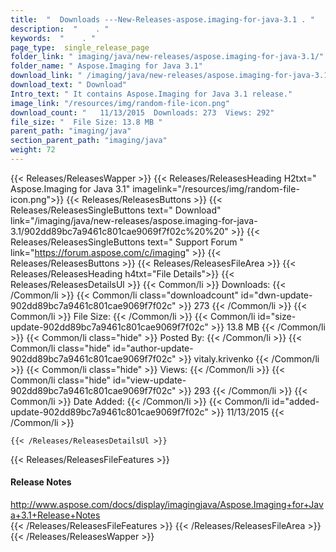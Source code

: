 ```yaml
---
title:  "  Downloads ---New-Releases-aspose.imaging-for-java-3.1 . " 
description:  "    . " 
keywords:  "    . " 
page_type:  single_release_page
folder_link: " imaging/java/new-releases/aspose.imaging-for-java-3.1/"
folder_name: " Aspose.Imaging for Java 3.1"
download_link: " /imaging/java/new-releases/aspose.imaging-for-java-3.1/902dd89bc7a9461c801cae9069f7f02c"
download_text: " Download"
Intro_text: " It contains Aspose.Imaging for Java 3.1 release."
image_link: "/resources/img/random-file-icon.png"
download_count: "   11/13/2015  Downloads: 273  Views: 292"
file_size: "  File Size: 13.8 MB "
parent_path: "imaging/java"
section_parent_path: "imaging/java"
weight: 72 
---
```


{{< Releases/ReleasesWapper >}}
  {{< Releases/ReleasesHeading H2txt=" Aspose.Imaging for Java 3.1" imagelink="/resources/img/random-file-icon.png">}}
  {{< Releases/ReleasesButtons >}}
    {{< Releases/ReleasesSingleButtons text=" Download" link="/imaging/java/new-releases/aspose.imaging-for-java-3.1/902dd89bc7a9461c801cae9069f7f02c%20%20" >}}
    {{< Releases/ReleasesSingleButtons text=" Support Forum " link="https://forum.aspose.com/c/imaging" >}}
  {{< Releases/ReleasesButtons >}}
  {{< Releases/ReleasesFileArea >}}
    {{< Releases/ReleasesHeading h4txt="File Details">}}
    {{< Releases/ReleasesDetailsUl >}}
            {{< Common/li  >}} Downloads: {{< /Common/li >}} 
      {{< Common/li class="downloadcount" id="dwn-update-902dd89bc7a9461c801cae9069f7f02c" >}} 273 {{< /Common/li >}} 
      {{< Common/li  >}} File Size: {{< /Common/li >}} 
      {{< Common/li id="size-update-902dd89bc7a9461c801cae9069f7f02c" >}} 13.8 MB {{< /Common/li >}} 
      {{< Common/li  class="hide" >}} Posted By: {{< /Common/li >}} 
      {{< Common/li class="hide" id="author-update-902dd89bc7a9461c801cae9069f7f02c" >}} vitaly.krivenko {{< /Common/li >}} 
      {{< Common/li class="hide"  >}} Views: {{< /Common/li >}} 
      {{< Common/li class="hide" id="view-update-902dd89bc7a9461c801cae9069f7f02c" >}} 293 {{< /Common/li >}} 
      {{< Common/li  >}} Date Added: {{< /Common/li >}} 
      {{< Common/li id="added-update-902dd89bc7a9461c801cae9069f7f02c" >}} 11/13/2015 {{< /Common/li >}} 

    {{< /Releases/ReleasesDetailsUl >}}

  {{< Releases/ReleasesFileFeatures >}}
      <h4>Release Notes</h4><div><a href="http://www.aspose.com/docs/display/imagingjava/Aspose.Imaging+for+Java+3.1+Release+Notes">http://www.aspose.com/docs/display/imagingjava/Aspose.Imaging+for+Java+3.1+Release+Notes</a></div>
  {{< /Releases/ReleasesFileFeatures >}}
 {{< /Releases/ReleasesFileArea >}}
{{< /Releases/ReleasesWapper >}}


